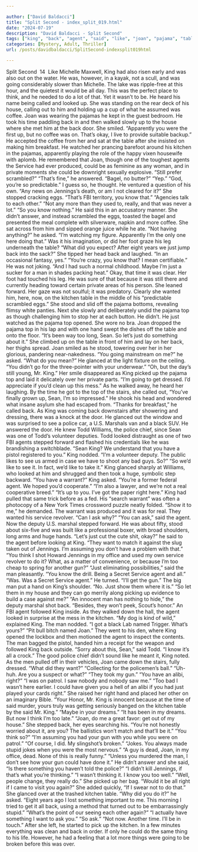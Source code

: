 ```yaml
---

author: ["David Baldacci"]
title: "Split Second - index_split_019.html"
date: "2024-07-19"
description: "David Baldacci - Split Second"
tags: ["king", "back", "agent", "said", "like", "joan", "pajama", "table", "man", "time", "kitchen", "know", "one", "service", "could", "top", "sean", "going", "think", "looked", "coffee", "jennings", "asked", "hand", "something"]
categories: [Mystery, Adult, Thriller]
url: /posts/davidbaldacci/SplitSecond-indexsplit019html

---
```



Split Second
		 14 
Like Michelle Maxwell, King had also risen early and was also out on the water. He was, however, in a kayak, not a scull, and was going considerably slower than Michelle. The lake was ripple-free at this hour, and the quietest it would be all day. This was the perfect place to think, and he needed to do a lot of that. Yet it wasn’t to be.
He heard his name being called and looked up. She was standing on the rear deck of his house, calling out to him and holding up a cup of what he assumed was coffee. Joan was wearing the pajamas he kept in the guest bedroom. He took his time paddling back in and then walked slowly up to the house where she met him at the back door.
She smiled. “Apparently you were the first up, but no coffee was on. That’s okay, I live to provide suitable backup.”
He accepted the coffee from her and sat at the table after she insisted on making him breakfast. He watched her prancing barefoot around his kitchen in the pajamas, apparently playing the role of the happy vixen housewife with aplomb. He remembered that Joan, though one of the toughest agents the Service had ever produced, could be as feminine as any woman, and in private moments she could be downright sexually explosive.
“Still prefer scrambled?”
“That’s fine,” he answered.
“Bagel, no butter?”
“Yep.”
“God, you’re so predictable.”
I guess so, he thought. He ventured a question of his own. “Any news on Jennings’s death, or am I not cleared for it?”
She stopped cracking eggs. “That’s FBI territory, you know that.”
“Agencies talk to each other.”
“Not any more than they used to, really, and that was never a lot.”
“So you know nothing.” He said this in an accusatory manner.
She didn’t answer, and instead scrambled the eggs, toasted the bagel and presented the meal complete with silverware, napkin and more coffee. She sat across from him and sipped orange juice while he ate.
“Not having anything?” he asked.
“I’m watching my figure. Apparently I’m the only one here doing that.”
Was it his imagination, or did her foot graze his leg underneath the table?
“What did you expect? After eight years we just jump back into the sack?”
She tipped her head back and laughed. “In an occasional fantasy, yes.”
“You’re crazy, you know that? I mean certifiable.” He was not joking.
“And I had such a normal childhood. Maybe I’m just a sucker for a man in shades packing heat.”
Okay, that time it was clear. Her foot had touched his leg. He was sure of that because it was still there and currently heading toward certain private areas of his person.
She leaned forward. Her gaze was not soulful; it was predatory. Clearly she wanted him, here, now, on the kitchen table in the middle of his “predictable scrambled eggs.” She stood and slid off the pajama bottoms, revealing flimsy white panties. Next she slowly and deliberately undid the pajama top as though challenging him to stop her at each button. He didn’t. He just watched as the pajama top opened. She wore no bra. Joan dropped the pajama top in his lap and with one hand swept the dishes off the table and onto the floor.
“It’s been way too long, Sean. So let’s just do something about it.” She climbed up on the table in front of him and lay on her back, her thighs spread. Joan smiled as he stood, towering over her in her glorious, pandering near-nakedness.
“You going mainstream on me?” he asked.
“What do you mean?”
He glanced at the light fixture on the ceiling. “You didn’t go for the three-pointer with your underwear.”
“Oh, but the day’s still young, Mr. King.”
Her smile disappeared as King picked up the pajama top and laid it delicately over her private parts.
“I’m going to get dressed. I’d appreciate if you’d clean up this mess.”
As he walked away, he heard her laughing. By the time he got to the top of the stairs, she called out, “You’ve finally grown up, Sean, I’m so impressed.” He shook his head and wondered what insane asylum she had escaped from.
“Thanks for breakfast,” he called back.
As King was coming back downstairs after showering and dressing, there was a knock at the door. He glanced out the window and was surprised to see a police car, a U.S. Marshals van and a black SUV. He answered the door.
He knew Todd Williams, the police chief, since Sean was one of Todd’s volunteer deputies. Todd looked distraught as one of two FBI agents stepped forward and flashed his credentials like he was brandishing a switchblade.
“Sean King? We understand that you have a pistol registered to you.”
King nodded. “I’m a volunteer deputy. The public likes to see us armed in case we have to shoot any bad guys. So?”
“So we’d like to see it. In fact, we’d like to take it.”
King glanced sharply at Williams, who looked at him and shrugged and then took a huge, symbolic step backward.
“You have a warrant?” King asked.
“You’re a former federal agent. We hoped you’d cooperate.”
“I’m also a lawyer, and we’re not a real cooperative breed.”
“It’s up to you. I’ve got the paper right here.”
King had pulled that same trick before as a fed. His “search warrant” was often a photocopy of a New York Times crossword puzzle neatly folded. “Show it to me,” he demanded.
The warrant was produced and it was for real. They wanted his service revolver.
“Can I ask why?”
“You can ask,” said the agent.
Now the deputy U.S. marshal stepped forward. He was about fifty, stood about six-five and was built like a professional boxer, with broad shoulders, long arms and huge hands.
“Let’s just cut the cute shit, okay?” he said to the agent before looking at King. “They want to match it against the slug taken out of Jennings. I’m assuming you don’t have a problem with that.”
“You think I shot Howard Jennings in my office and used my own service revolver to do it? What, as a matter of convenience, or because I’m too cheap to spring for another gun?”
“Just eliminating possibilities,” said the man pleasantly. “You know the drill. Being a Secret Service agent and all.”
“Was. Was a Secret Service agent.” He turned. “I’ll get the gun.”
The big man put a hand on King’s shoulder. “No. Just show them where it is.”
“So let them in my house and they can go merrily along picking up evidence to build a case against me?”
“An innocent man has nothing to hide,” the deputy marshal shot back. “Besides, they won’t peek, Scout’s honor.”
An FBI agent followed King inside. As they walked down the hall, the agent looked in surprise at the mess in the kitchen.
“My dog is kind of wild,” explained King.
The man nodded. “I got a black Lab named Trigger. What’s yours?”
“Pit bull bitch named Joan.”
They went to his den, where King opened the lockbox and then motioned the agent to inspect the contents. The man bagged the pistol, handed him a receipt for the weapon and followed King back outside.
“Sorry about this, Sean,” said Todd. “I know it’s all a crock.” The good police chief didn’t sound like he meant it, King noted.
As the men pulled off in their vehicles, Joan came down the stairs, fully dressed.
“What did they want?”
“Collecting for the policemen’s ball.”
“Uh-huh. Are you a suspect or what?”
“They took my gun.”
“You have an alibi, right?”
“I was on patrol. I saw nobody and nobody saw me.”
“Too bad I wasn’t here earlier. I could have given you a hell of an alibi if you had just played your cards right.” She raised her right hand and placed her other on an imaginary Bible. “Your Honor, Mr. King is innocent because at the time of said murder, yours truly was getting seriously banged on the kitchen table by the said Mr. King.”
“Maybe in your dreams.”
“It has been in my dreams. But now I think I’m too late.”
“Joan, do me a great favor: get out of my house.”
She stepped back, her eyes searching his. “You’re not honestly worried about it, are you? The ballistics won’t match and that’ll be it.”
“You think so?”
“I’m assuming you had your gun with you while you were on patrol.”
“Of course, I did. My slingshot’s broken.”
“Jokes. You always made stupid jokes when you were the most nervous.”
“A guy is dead, Joan, in my office, dead. None of this is really funny.”
“Unless you murdered the man, I don’t see how your gun could have done it.” He didn’t answer and she said, “Is there something you haven’t told the police?”
“I didn’t kill Jennings, if that’s what you’re thinking.”
“I wasn’t thinking it. I know you too well.”
“Well, people change, they really do.”
She picked up her bag. “Would it be all right if I came to visit you again?” She added quickly, “If I swear not to do that.” She glanced over at the trashed kitchen table.
“Why did you do it?” he asked.
“Eight years ago I lost something important to me. This morning I tried to get it all back, using a method that turned out to be embarrassingly stupid.”
“What’s the point of our seeing each other again?”
“I actually have something I want to ask you.”
“So ask.”
“Not now. Another time. I’ll be in touch.”
After she left, he started to pick up the kitchen. In a few minutes everything was clean and back in order. If only he could do the same thing to his life. However, he had a feeling that a lot more things were going to be broken before this was over.
